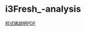 # i3Fresh_-analysis
[程式碼說明PDF](https://github.com/WJJblack1224/i3Fresh_analysis/blob/main/i3Fresh%E9%9B%BB%E5%95%86%E5%B9%B3%E5%8F%B0%E5%88%86%E6%9E%90.pdf)
